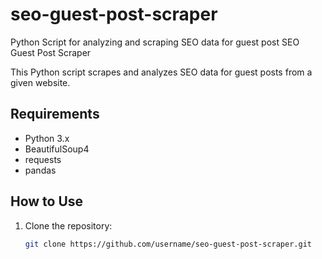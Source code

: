 # seo-guest-post-scraper
Python Script for analyzing and scraping SEO data for guest post 
 SEO Guest Post Scraper

This Python script scrapes and analyzes SEO data for guest posts from a given website.

## Requirements

- Python 3.x
- BeautifulSoup4
- requests
- pandas

## How to Use

1. Clone the repository:
   ```bash
   git clone https://github.com/username/seo-guest-post-scraper.git
